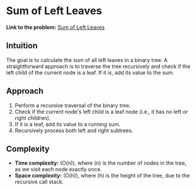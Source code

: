 # Sum of Left Leaves

**Link to the problem:** [Sum of Left Leaves](https://leetcode.com/problems/sum-of-left-leaves/submissions/1453484967/)

## Intuition
The goal is to calculate the sum of all left leaves in a binary tree. A straightforward approach is to traverse the tree recursively and check if the left child of the current node is a leaf. If it is, add its value to the sum.

## Approach
1. Perform a recursive traversal of the binary tree.
2. Check if the current node's left child is a leaf node (i.e., it has no left or right children).
3. If it is a leaf, add its value to a running sum.
4. Recursively process both left and right subtrees.

## Complexity
- **Time complexity:** \(O(n)\), where \(n\) is the number of nodes in the tree, as we visit each node exactly once.
- **Space complexity:** \(O(h)\), where \(h\) is the height of the tree, due to the recursive call stack.
